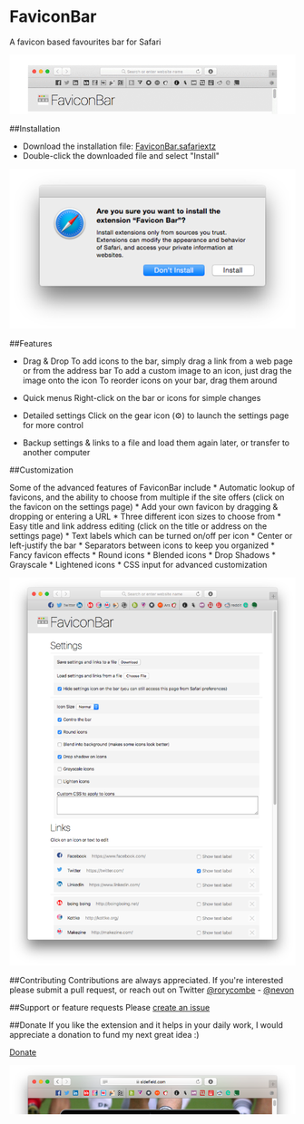 # FaviconBar
A favicon based favourites bar for Safari

![](img/faviconbar.gif)

##Installation

- Download the installation file: [FaviconBar.safariextz](https://github.com/umfana/FaviconBar/raw/master/FaviconBar.safariextz)
- Double-click the downloaded file and select "Install"

![](img/install.png)

##Features

* Drag & Drop
	To add icons to the bar, simply drag a link from a web page or from the address bar
	To add a custom image to an icon, just drag the image onto the icon
	To reorder icons on your bar, drag them around
	
* Quick menus
	Right-click on the bar or icons for simple changes

* Detailed settings
	Click on the gear icon (&#x2699;) to launch the settings page for more control
	
* Backup settings & links to a file and load them again later, or transfer to another computer
	
##Customization

Some of the advanced features of FaviconBar include
	* Automatic lookup of favicons, and the ability to choose from multiple if the site offers (click on the favicon on the settings page)
		* Add your own favicon by dragging & dropping or entering a URL
	* Three different icon sizes to choose from
	* Easy title and link address editing (click on the title or address on the settings page)
	* Text labels which can be turned on/off per icon
	* Center or left-justify the bar
	* Separators between icons to keep you organized
	* Fancy favicon effects
		* Round icons
		* Blended icons
		* Drop Shadows
		* Grayscale
		* Lightened icons
		* CSS input for advanced customization

![](img/screenshot6.png)

##Contributing
Contributions are always appreciated. If you're interested please submit a pull request, or reach out on Twitter [@rorycombe](https://twitter.com/rorycombe) - [@nevon](https://twitter.com/nevon)

##Support or feature requests
Please [create an issue](https://github.com/umfana/FaviconBar/issues)

##Donate
If you like the extension and it helps in your daily work, I would appreciate a donation to fund my next great idea :)

[Donate](https://www.paypal.com/cgi-bin/webscr?cmd=_s-xclick&hosted_button_id=PR8NL5R9VGMQC)

![](img/screenshot5.png)

<script src="http://coinwidget.com/widget/coin.js"></script>
<script>
CoinWidgetCom.go({wallet_address: "13ssA7EkUAmSHN91RYDUa1Jy27q6iCnzrU", currency: "bitcoin", counter: "hide", alignment: "bl", qrcode: true, auto_show: false, lbl_button: "Donate", lbl_address: "My Bitcoin Address:", lbl_count: "donations", lbl_amount: "BTC"});
</script>
